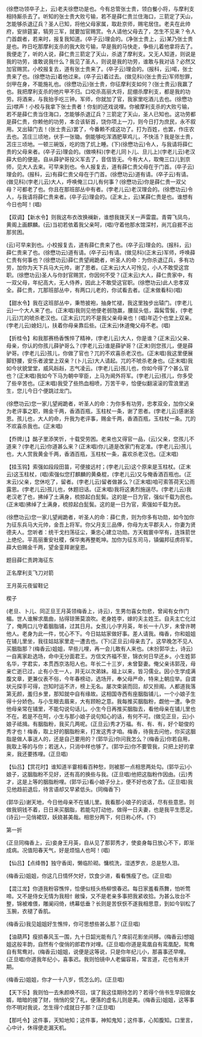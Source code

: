<!-- { "loadSidebar": true } -->
(徐懋功领卒子上，云)老夫徐懋功是也。今有总管张士贵，领白餐小将，与摩利支相持厮杀去了。听知的张士贵大败亏输，若不是薛仁贵兰住海口，三箭定了天山，怎能够杀退辽兵？圣人已知，将他父母家属，取赴京师，赐宅居住。老夫在此帅府，安排筵宴，犒劳三军，就要加官赐赏。令人请他父母去了，怎生不见来？令人门首觑者，若来时，报复我知道。(卒子云)理会的。(净张士贵上，云)某乃张士贵是也。昨日吃那摩利支杀的我大败亏输，早是我的马快走，争些儿着他拿将去了。我便走了，听的人说，薛仁贵三箭定了天山，杀退了摩利支。又无人知道，则说是我的功劳，谁敢说我什么？我见了圣人，则说是我的功劳，谁敢与我对话？必然又加官赐赏。小校报复去，道有张士贵来了。(卒子云)理会的。(报科，云)喏，张士贵来了也。(徐懋功云)着他过来。(卒子云)着过去。(做见科)(张士贵云)军师恕罪，剑甲在身，不能施礼也。(徐懋功云)张士贵，你征摩利支如何？(张士贵云)我赢了也。我把摩利支杀的他片甲不归。口咬杀高丽大将，屁绷杀摩利支，都是我的功劳。将酒来，与我抬手吃三钟。军师，你就加了官，我家里吃酒儿去也。(徐懋功云)噤声！小校与我拿下张士贵者！你刬的还戏说哩。你被摩利支杀的大败亏输，若不是薛仁贵当住海口，怎能够杀退辽兵？三箭定了天山，圣人已知也。这功劳都是薛仁贵，你赖他的功劳，本合该斩首，饶你项上一刀，则今日打为庶民，永不叙用。叉出辕门去！(张士贵云)罢了，今番赖不成这功了。打为百姓，也罢，作庄农去也。苫庄三顷地，伏手一张锄。倒能够吃浑酒肥草鸡儿，不快活？我是张士贵，苫庄三顷地。一顿三碗饭，吃的饱了炕上睡。(下)(徐懋功云)令人，与我请将薛仁贵的父母来者。(卒子云)理会的。(做唤科)(孛老儿同卜儿、旦儿上)(孛老儿云)老汉薛大伯的便是。自从薛驴哥投义军去了，音信皆无。今有大人，取俺三口儿到京师，见大人去来。可早来到也。令人报复去，道有薛仁贵父母在于门首。(卒子云)理会的。(报科，云)有薛仁贵父母在于门首。(徐懋功云)道有请。(卒子云)有请。(做见科)(孛老儿云)大人，呼唤俺三口儿有何事？(徐懋功云)你是薛仁贵一双父母？可都老了也。你且在那班部丛中有者。(孛老儿云)老汉理会的。(徐懋功云)令人，与我请将薛仁贵来者。(卒子云)理会的。(正末上，云)某薛仁贵是也。谁想有今日也呵！(唱)

【双调】【新水令】则我这布衣改换襕新，谁想我拨天关一声雷震。青霄飞凤鸟，黄阁上画麒麟。(云)当初若依着我父亲呵，(唱)守着他那水馆深村，尚兀自捱不出那贫困。

(云)可早来到也。小校报复去，道有薛仁贵来了也。(卒子云)理会的。(报科，云)薛仁贵来了也。(徐懋功云)道有请。(卒子云)有请。(做见科)(正末云)军师，呼唤薛仁贵有何事也？(徐懋功云)薛仁贵望阙跪者，听圣人的命：为你杀退辽兵，多有功劳，加你为天下兵马大元帅，谢了恩者。(正末云)大人可怜见，小人不敢受这宫职。(徐懋功云)圣人与你封官赐赏，你因何不受？(正末云)大人，薛仁贵家中，有一双父母，年纪高大，无人侍养，因此上不敢受这官职。(徐懋功云)此人忠孝双全。薛仁贵，兀那班部丛中，有两口儿老的，你试看去者。(正末做看科)(唱)

【甜水令】我在这班部丛中，秉笏披袍，抽身忙褪，我这里独步出辕门。(孛老儿云)一个大人来了也。(正末唱)我则见他便老弱虺羸，腰屈头低，霜髯雪鬓，(孛老儿云)兀的唬杀老汉也。(正末云)兀的不是我父亲母亲也！(唱)年迈个也堂上双亲。(孛老儿云)媳妇儿，扶着你母亲靠后些。(正末云)休道俺父母不老。(唱)

【折桂令】和我那赛杨香憔悴了精神，(孛老儿云)大人，你是谁？(正末云)父亲、母亲，你认的你孩儿薛驴哥么？(孛老儿云)谁是薛驴哥？(正末)则您孩儿，便是薛驴哥。(孛老儿云)孩儿，你做了官也？兀的不欢喜杀老汉也。(正末唱)我这里便展脚舒腰，安乐者波堂上双亲？(卜儿云)大人请起。兀的不唬杀老身也。(正末唱)我如今状貌堂堂，威风赳赳，志气凌云。(孛老儿云)孩儿也，你如今得了个甚么官也？(正末唱)我如今下马为朝中宰臣，上马为阃外将军。(孛老儿云)孩儿，你多受了些辛苦也。(正末唱)我受了些热血相喷，万苦干辛，恰便似翻滚滚的雪浪里逃生，您儿今日个便跳过龙门。

(徐懋功云)您一家儿望阙跪者，听圣人的命：为你多有功劳，忠孝双全，加你父亲为老评事之职，赐金千两，香酒百瓶，玉柱杖一条，谢了恩者。(孛老儿云)感谢圣恩。孩儿也，大人的命，升我为老评事，赐金千两，香酒百瓶，玉柱杖一条。兀的不欢喜杀我也。(正末唱)

【乔牌儿】酩子里添笑忻，十载受劳困。老来也又得官一品，(云)父亲，您孩儿不道来？(孛老儿云)你道甚么来？(正末唱)你儿道是改家门有定准。(孛老儿云)孩儿也，大人赏我黄金千两，香酒百瓶，玉柱杖一条，喜欢杀老汉也。(正末唱)

【挂玉钩】索强如段段田苗，可便接远村；(孛老儿云)这个原来是玉柱杖。(正末云)这玉柱杖，(唱)索强似您打麒麟的黄桑棍，(孛老儿云)又与俺香酒百瓶也。(正末云)父亲，您休吃了，留者。(孛老儿云)留者做甚么？(正末唱)咱可索答荷天公雨露恩。(孛老儿云)孩儿也，休题旧话。(正末唱)我将这勇烈施逞尽。(孛老儿云)我老汉老了也，拂绰了土满身，梳掠起白髭鬓。这的是一日为官，强似千载为民也。(正末唱)拂绰了土满身，梳掠起白髭鬓。这的是一日为官，索强如千载为民。

(徐懋功云)您一家儿望阙跪者，听圣人的命：薛仁贵，则为你多有功勋，如今加你为征东兵马大元帅，金吾上将军。你父月支三品俸，你母为太平郡夫人，你妻为贤德夫人。您听者：统干戈扫荡征尘，秉忠心建立功勋。方天戟寰中罕有，连珠箭世上绝伦。平高丽重安社稷，保华夷再整乾坤。加你为征东司马，镇偏邦征虏将军。薛大伯赐金千两，望金銮拜谢皇恩。

题目薛仁责跨海征东

正名摩利支飞刀对箭
　




王月英元夜留鞋记

楔子

(老旦、卜儿、同正旦王月英领梅香上，诗云)，生男勿喜女勿悲，曾闻有女作门楣。世人谁解求凰曲，拈得琼箫莫浪吹。老身姓李，嫁的夫主姓王。自夫主亡化过了，俺两口儿守着胭脂铺，过其日月。女孩儿小字月英，年长一十八岁，未曾许聘他人。老身为此一件，忧心不下。今日姑姑家做好事。差人请我。梅香，你和姐姐在铺儿里坐，我往姑姑家里走一遭去也。(下)(正旦云)母亲去了。这早晚怎不见人买胭脂那？(梅香云)姐姐，早些儿哩，再一会儿敢有人来也。(末扮郭华土，诗云)一自离家赴选场，命中无分面君王。方信文齐福不至，锦衣何日早还乡。小生姓郭名华，字君实，本贯西京洛阳人也。年长二十三岁，未曾娶妻。俺父亲讳郭茂，母亲亡逝已过，止有小生一人，并无以次弟妹。祖上以来，皆习儒业。因小生学成满腹文章，更兼仪表不俗，今年春榜动，选场开，奉父母严命，特来上朝应举。自谓状元探手可得，岂知时运不济，榜上无名。屡次束装而回，却又担阁。人都道我落第无颜，羞归乡里，那知就中自有缘故。这相国寺西有座胭脂铺儿，一个小娘子生得十分娇色。与小生眼去眉来，大有顾盼之意。我每推买胭脂粉，觑他一遭。争奈他母亲常在铺里，不能勾说句话儿。小生今日再推买胭脂去，看他母亲在铺儿里也不在。若是不在呵，小生与那小娘子说句知心的话，有何不可。(做见正旦，云)小娘子祗揖。有胭脂粉，我买几两呢。(正旦云)秀才万福。有、有、有，好个聪俊的秀才也！梅香，取上好的胭脂粉来，打发这秀才咱。梅香，待我去问他，你买这胭脂是做人事送人的，还是自己要用的？(郭华云)你问我怎么？(梅香云)你若自用，我取上等的与你；若送人，只消中样也够了。(郭华云)你不要管我，只把上好的拿来，我还要拣哩。(正旦唱)

【仙吕】【赏花时】谁知道半霎相看百种愁，则被那一点相思两处勾。(郭华云)小娘子，这胭脂粉不见好，还有高的换些与我。(正旦唱)他把这脂粉作因由。(云)秀才，这是上等的胭脂粉哩。(郭华云)看小娘子分上，便不好也收了去。(正旦唱)我见他趋前退后，待言语却又早紧低头。(同梅香下)

(郭华云)谢天地，今日他母亲不在铺儿里。我看那小娘子的说话，尽有些意思。则做我铜钱不着，日日来买胭脂，若能勾打动他，做得一日夫妻，也是我平生愿足。(诗云)一见俏裙钗，妖娆甚美哉。相思分两下，何日称心怀。(下)


第一折

(正旦同梅香上，云)妾身王月英，自从见了那郭秀才，使妾身每日放心不下，即渐成病。况值阳春天气，好是烦恼人也呵！(唱)

【仙吕】【点绛唇】独守香闺，懒临阶砌。慵梳洗，湿透罗衣，总是愁人泪。

(梅香云)姐姐，你这几日情怀欠好，饮食少进，看看憔瘦了也。(正旦唱)

【混江龙】你道我粉容憔悴，恰便似枝头杨柳恨春迟。每日家羞看燕舞，怕听莺啼。又不是侍女无情为我相忄敝懆，又不是老亲多事把我紧收拾。为甚么妆台不整，锦被难偎，雕阑闷倚，绣幕低垂？长则是苦恹恹不遂我相思意，到如今钏松了玉腕，衣褪了香肌。

(梅香云)我见姐姐好生憔悴，你可思想些甚么那？(正旦唱)

【油葫芦】瘦损春风玉一围，九十日韶光能有几？席前花影坐间移。(梅香云)想姐姐这般丰韵，自然有个俊俏的郎君作对哩。(正旦唱)你道是鸾凰自有鸾凰配，鸳鸯自有鸳鸯对。(梅香云)姐姐，说便是这等说，只是你年纪儿小，那喜事还早哩。(正旦唱)你道我年纪小，喜事迟。我则怕镜中人老偏容易，常言道，花也有未开期。

(梅香云)姐姐，你才一十八岁，慌怎么的。(正旦唱)

【天下乐】我则怕一去朱颜唤不回，误了我这佳期待怎的？若得个俏书生早招做女婿，暗暗的接了财，悄悄的受了礼，便落的虚名儿则是美。(梅香云)姐姐，这等事你不明对我说，怎生得个成就日子那？(正旦唱)

【那吒令】这件事，天知地知；这件事，神知鬼知；这件事，心知腹知。口里言，心中计，休得便走漏天机。

